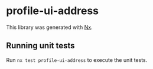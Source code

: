 # profile-ui-address

This library was generated with [Nx](https://nx.dev).

## Running unit tests

Run `nx test profile-ui-address` to execute the unit tests.
